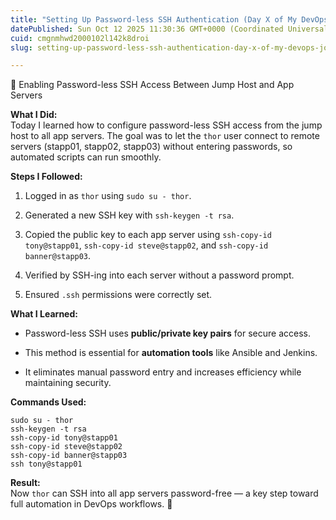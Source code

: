 ```yaml
---
title: "Setting Up Password-less SSH Authentication (Day X of My DevOps Journey"
datePublished: Sun Oct 12 2025 11:30:36 GMT+0000 (Coordinated Universal Time)
cuid: cmgnmhwd2000102l142k8droi
slug: setting-up-password-less-ssh-authentication-day-x-of-my-devops-journey

---
```


🔐 Enabling Password-less SSH Access Between Jump Host and App Servers

**What I Did:**  
Today I learned how to configure password-less SSH access from the jump host to all app servers. The goal was to let the `thor` user connect to remote servers (stapp01, stapp02, stapp03) without entering passwords, so automated scripts can run smoothly.

**Steps I Followed:**

1. Logged in as `thor` using `sudo su - thor`.
    
2. Generated a new SSH key with `ssh-keygen -t rsa`.
    
3. Copied the public key to each app server using `ssh-copy-id tony@stapp01`, `ssh-copy-id steve@stapp02`, and `ssh-copy-id banner@stapp03`.
    
4. Verified by SSH-ing into each server without a password prompt.
    
5. Ensured `.ssh` permissions were correctly set.
    

**What I Learned:**

* Password-less SSH uses **public/private key pairs** for secure access.
    
* This method is essential for **automation tools** like Ansible and Jenkins.
    
* It eliminates manual password entry and increases efficiency while maintaining security.
    

**Commands Used:**

```plaintext
sudo su - thor
ssh-keygen -t rsa
ssh-copy-id tony@stapp01
ssh-copy-id steve@stapp02
ssh-copy-id banner@stapp03
ssh tony@stapp01
```

**Result:**  
Now `thor` can SSH into all app servers password-free — a key step toward full automation in DevOps workflows. 🚀